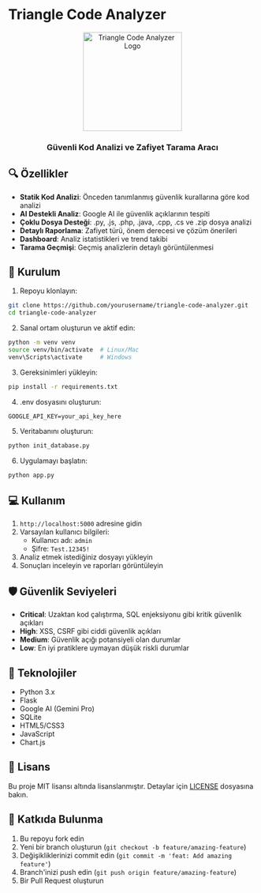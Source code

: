 # Triangle Code Analyzer


<div align="center">
    <img src="static/logo.png" alt="Triangle Code Analyzer Logo" width="200"/>
    <h3>Güvenli Kod Analizi ve Zafiyet Tarama Aracı</h3>
</div>

## 🔍 Özellikler

- **Statik Kod Analizi**: Önceden tanımlanmış güvenlik kurallarına göre kod analizi
- **AI Destekli Analiz**: Google AI ile güvenlik açıklarının tespiti
- **Çoklu Dosya Desteği**: .py, .js, .php, .java, .cpp, .cs ve .zip dosya analizi
- **Detaylı Raporlama**: Zafiyet türü, önem derecesi ve çözüm önerileri
- **Dashboard**: Analiz istatistikleri ve trend takibi
- **Tarama Geçmişi**: Geçmiş analizlerin detaylı görüntülenmesi

## 🚀 Kurulum

1. Repoyu klonlayın:
```bash
git clone https://github.com/yourusername/triangle-code-analyzer.git
cd triangle-code-analyzer
```

2. Sanal ortam oluşturun ve aktif edin:
```bash
python -m venv venv
source venv/bin/activate  # Linux/Mac
venv\Scripts\activate     # Windows
```

3. Gereksinimleri yükleyin:
```bash
pip install -r requirements.txt
```

4. .env dosyasını oluşturun:
```env
GOOGLE_API_KEY=your_api_key_here
```

5. Veritabanını oluşturun:
```bash
python init_database.py
```

6. Uygulamayı başlatın:
```bash
python app.py
```

## 💻 Kullanım

1. `http://localhost:5000` adresine gidin
2. Varsayılan kullanıcı bilgileri:
   - Kullanıcı adı: `admin`
   - Şifre: `Test.12345!`
3. Analiz etmek istediğiniz dosyayı yükleyin
4. Sonuçları inceleyin ve raporları görüntüleyin

## 🛡️ Güvenlik Seviyeleri

- **Critical**: Uzaktan kod çalıştırma, SQL enjeksiyonu gibi kritik güvenlik açıkları
- **High**: XSS, CSRF gibi ciddi güvenlik açıkları
- **Medium**: Güvenlik açığı potansiyeli olan durumlar
- **Low**: En iyi pratiklere uymayan düşük riskli durumlar

## 🔧 Teknolojiler

- Python 3.x
- Flask
- Google AI (Gemini Pro)
- SQLite
- HTML5/CSS3
- JavaScript
- Chart.js

## 📝 Lisans

Bu proje MIT lisansı altında lisanslanmıştır. Detaylar için [LICENSE](LICENSE) dosyasına bakın.

## 🤝 Katkıda Bulunma

1. Bu repoyu fork edin
2. Yeni bir branch oluşturun (`git checkout -b feature/amazing-feature`)
3. Değişikliklerinizi commit edin (`git commit -m 'feat: Add amazing feature'`)
4. Branch'inizi push edin (`git push origin feature/amazing-feature`)
5. Bir Pull Request oluşturun

